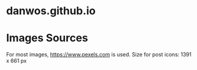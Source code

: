 # danwos.github.io


# Images Sources
For most images, https://www.pexels.com is used. Size for post icons: 1391 x 661 px
